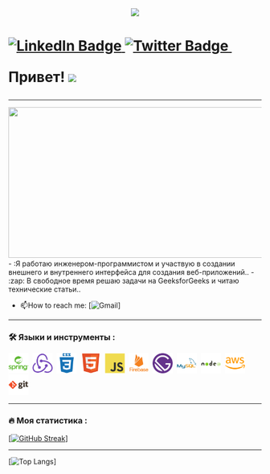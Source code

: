 
<div id="header" align="center">
  <img src="https://media.giphy.com/media/M9gbBd9nbDrOTu1Mqx/giphy.gif" width="100"/>
</div>
<h1>
  
<div id="badges">
  <a href="your-linkedin-URL">
    <img  src="https://img.shields.io/badge/Telegram-blue?style=for-the-badge&logo=telegram&logoColor=white" alt="LinkedIn Badge"/>
  </a>
  <a href="your-twitter-URL">
    <img src="https://img.shields.io/badge/vkontakte-yellow?style=for-the-badge&logo=vkontakte&logoColor=white" alt="Twitter Badge"/>
  </a>
  <img src="https://komarev.com/ghpvc/?username=your-github-islamhadjime&style=flat-square&color=blue" alt=""/>
</div>


  
Привет!
  <img src="https://media.giphy.com/media/hvRJCLFzcasrR4ia7z/giphy.gif" width="30px"/>
</h1>

---
<div align="center">
  <img src="https://media.giphy.com/media/dWesBcTLavkZuG35MI/giphy.gif" width="600" height="300"/>
</div>
- :Я работаю инженером-программистом и участвую в создании внешнего и внутреннего интерфейса для создания веб-приложений..
- :zap: В свободное время решаю задачи на GeeksforGeeks и читаю технические статьи..

- :mailbox:How to reach me: [![Gmail](https://img.shields.io/badge/Gmail-blue?style=for-the-badge&logo=gmail&logoColor=white)]
---
### :hammer_and_wrench: Языки и инструменты :
<div>
  <img src="https://github.com/devicons/devicon/blob/master/icons/spring/spring-original-wordmark.svg" title="Spring" alt="Spring" width="40" height="40"/>&nbsp;
  <img src="https://github.com/devicons/devicon/blob/master/icons/redux/redux-original.svg" title="Redux" alt="Redux " width="40" height="40"/>&nbsp;
  <img src="https://github.com/devicons/devicon/blob/master/icons/css3/css3-plain-wordmark.svg"  title="CSS3" alt="CSS" width="40" height="40"/>&nbsp;
  <img src="https://github.com/devicons/devicon/blob/master/icons/html5/html5-original.svg" title="HTML5" alt="HTML" width="40" height="40"/>&nbsp;
  <img src="https://github.com/devicons/devicon/blob/master/icons/javascript/javascript-original.svg" title="JavaScript" alt="JavaScript" width="40" height="40"/>&nbsp;
  <img src="https://github.com/devicons/devicon/blob/master/icons/firebase/firebase-plain-wordmark.svg" title="Firebase" alt="Firebase" width="40" height="40"/>&nbsp;
  <img src="https://github.com/devicons/devicon/blob/master/icons/gatsby/gatsby-original.svg" title="Gatsby"  alt="Gatsby" width="40" height="40"/>&nbsp;
  <img src="https://github.com/devicons/devicon/blob/master/icons/mysql/mysql-original-wordmark.svg" title="MySQL"  alt="MySQL" width="40" height="40"/>&nbsp;
  <img src="https://github.com/devicons/devicon/blob/master/icons/nodejs/nodejs-original-wordmark.svg" title="NodeJS" alt="NodeJS" width="40" height="40"/>&nbsp;
  <img src="https://github.com/devicons/devicon/blob/master/icons/amazonwebservices/amazonwebservices-plain-wordmark.svg" title="AWS" alt="AWS" width="40" height="40"/>&nbsp;
  <img src="https://github.com/devicons/devicon/blob/master/icons/git/git-original-wordmark.svg" title="Git" **alt="Git" width="40" height="40"/>
</div>

---

### :fire: Моя статистика :

[[![GitHub Streak](http://github-readme-streak-stats.herokuapp.com?user=islamhadjime&theme=dark&hide_border=true)](https://git.io/streak-stats)]


---

[![Top Langs](https://github-readme-stats.vercel.app/api/top-langs/?username=islamhadjime&layout=compact&theme=vision-friendly-dark)]

